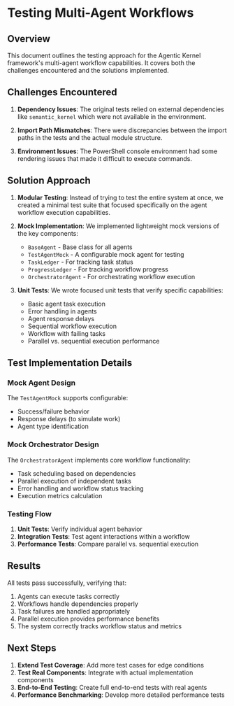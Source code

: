 # Testing Multi-Agent Workflows

## Overview

This document outlines the testing approach for the Agentic Kernel framework's multi-agent workflow capabilities. It covers both the challenges encountered and the solutions implemented.

## Challenges Encountered

1. **Dependency Issues**: The original tests relied on external dependencies like `semantic_kernel` which were not available in the environment.

2. **Import Path Mismatches**: There were discrepancies between the import paths in the tests and the actual module structure.

3. **Environment Issues**: The PowerShell console environment had some rendering issues that made it difficult to execute commands.

## Solution Approach

1. **Modular Testing**: Instead of trying to test the entire system at once, we created a minimal test suite that focused specifically on the agent workflow execution capabilities.

2. **Mock Implementation**: We implemented lightweight mock versions of the key components:
   - `BaseAgent` - Base class for all agents
   - `TestAgentMock` - A configurable mock agent for testing
   - `TaskLedger` - For tracking task status
   - `ProgressLedger` - For tracking workflow progress
   - `OrchestratorAgent` - For orchestrating workflow execution

3. **Unit Tests**: We wrote focused unit tests that verify specific capabilities:
   - Basic agent task execution
   - Error handling in agents
   - Agent response delays
   - Sequential workflow execution
   - Workflow with failing tasks
   - Parallel vs. sequential execution performance

## Test Implementation Details

### Mock Agent Design

The `TestAgentMock` supports configurable:
- Success/failure behavior
- Response delays (to simulate work)
- Agent type identification

### Mock Orchestrator Design

The `OrchestratorAgent` implements core workflow functionality:
- Task scheduling based on dependencies
- Parallel execution of independent tasks
- Error handling and workflow status tracking
- Execution metrics calculation

### Testing Flow

1. **Unit Tests**: Verify individual agent behavior
2. **Integration Tests**: Test agent interactions within a workflow
3. **Performance Tests**: Compare parallel vs. sequential execution

## Results

All tests pass successfully, verifying that:
1. Agents can execute tasks correctly
2. Workflows handle dependencies properly
3. Task failures are handled appropriately
4. Parallel execution provides performance benefits
5. The system correctly tracks workflow status and metrics

## Next Steps

1. **Extend Test Coverage**: Add more test cases for edge conditions
2. **Test Real Components**: Integrate with actual implementation components
3. **End-to-End Testing**: Create full end-to-end tests with real agents
4. **Performance Benchmarking**: Develop more detailed performance tests 